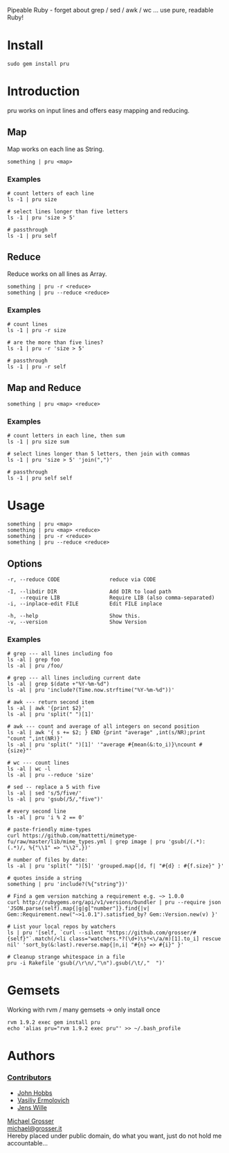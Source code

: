 Pipeable Ruby - forget about grep / sed / awk / wc ... use pure, readable Ruby!

Install
=======
    sudo gem install pru


Introduction
============
pru works on input lines and offers easy mapping and reducing.


## Map

Map works on each line as String.

    something | pru <map>


### Examples

    # count letters of each line
    ls -1 | pru size
    
    # select lines longer than five letters
    ls -1 | pru 'size > 5'
    
    # passthrough
    ls -1 | pru self


## Reduce

Reduce works on all lines as Array.

    something | pru -r <reduce>
    something | pru --reduce <reduce>

### Examples

    # count lines
    ls -1 | pru -r size
    
    # are the more than five lines?
    ls -1 | pru -r 'size > 5'

    # passthrough
    ls -1 | pru -r self


## Map and Reduce

    something | pru <map> <reduce>


### Examples

    # count letters in each line, then sum
    ls -1 | pru size sum
    
    # select lines longer than 5 letters, then join with commas
    ls -1 | pru 'size > 5' 'join(",")'

    # passthrough
    ls -1 | pru self self


Usage
=====
   
    something | pru <map>
    something | pru <map> <reduce>
    something | pru -r <reduce>
    something | pru --reduce <reduce>

## Options

    -r, --reduce CODE                reduce via CODE

    -I, --libdir DIR                 Add DIR to load path
        --require LIB                Require LIB (also comma-separated)
    -i, --inplace-edit FILE          Edit FILE inplace

    -h, --help                       Show this.
    -v, --version                    Show Version


### Examples

    # grep --- all lines including foo
    ls -al | grep foo
    ls -al | pru /foo/

    # grep --- all lines including current date
    ls -al | grep $(date +"%Y-%m-%d")
    ls -al | pru 'include?(Time.now.strftime("%Y-%m-%d"))'

    # awk --- return second item
    ls -al | awk '{print $2}'
    ls -al | pru 'split(" ")[1]'

    # awk --- count and average of all integers on second position
    ls -al | awk '{ s += $2; } END {print "average" ,int(s/NR);print "count ",int(NR)}'
    ls -al | pru 'split(" ")[1]' '"average #{mean(&:to_i)}\ncount #{size}"'

    # wc --- count lines
    ls -al | wc -l
    ls -al | pru --reduce 'size'

    # sed -- replace a 5 with five
    ls -al | sed 's/5/five/'
    ls -al | pru 'gsub(/5/,"five")'

    # every second line
    ls -al | pru 'i % 2 == 0'

    # paste-friendly mime-types
    curl https://github.com/mattetti/mimetype-fu/raw/master/lib/mime_types.yml | grep image | pru 'gsub(/(.*): (.*)/, %{"\\1" => "\\2",})'

    # number of files by date:
    ls -al | pru 'split(" ")[5]' 'grouped.map{|d, f| "#{d} : #{f.size}" }'

    # quotes inside a string
    something | pru 'include?(%{"string"})'

    # Find a gem version matching a requirement e.g. ~> 1.0.0
    curl http://rubygems.org/api/v1/versions/bundler | pru --require json 'JSON.parse(self).map{|g|g["number"]}.find{|v| Gem::Requirement.new("~>1.0.1").satisfied_by? Gem::Version.new(v) }'

    # List your local repos by watchers
    ls | pru '[self, `curl --silent "https://github.com/grosser/#{self}"`.match(/<li class="watchers.*?(\d+)\s*<\/a/m)[1].to_i] rescue nil' 'sort_by(&:last).reverse.map{|n,i| "#{n} => #{i}" }'

    # Cleanup strange whitespace in a file
    pru -i Rakefile 'gsub(/\r\n/,"\n").gsub(/\t/,"  ")'


Gemsets
=======
Working with rvm / many gemsets -> only install once

    rvm 1.9.2 exec gem install pru
    echo 'alias pru="rvm 1.9.2 exec pru"' >> ~/.bash_profile


Authors
=======
### [Contributors](http://github.com/grosser/pru/contributors)
 - [John Hobbs](http://github.com/jmhobbs)
 - [Vasiliy Ermolovich](http://github.com/nashby)
 - [Jens Wille](http://blackwinter.de)

[Michael Grosser](http://grosser.it)<br/>
michael@grosser.it<br/>
Hereby placed under public domain, do what you want, just do not hold me accountable...
